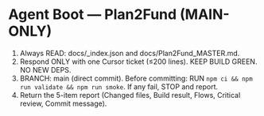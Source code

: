 ﻿# Agent Boot — Plan2Fund (MAIN-ONLY)
1) Always READ: docs/_index.json and docs/Plan2Fund_MASTER.md.
2) Respond ONLY with one Cursor ticket (≤200 lines). KEEP BUILD GREEN. NO NEW DEPS.
3) BRANCH: main (direct commit). Before committing: RUN `npm ci && npm run validate && npm run smoke`. If any fail, STOP and report.
4) Return the 5-item report (Changed files, Build result, Flows, Critical review, Commit message).
